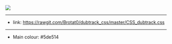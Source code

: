 ![](http://i.imgur.com/KVpnNDR.png)

***

* link: https://rawgit.com/Brotat0/dubtrack_css/master/CSS_dubtrack.css


***

* Main colour: #5de514
